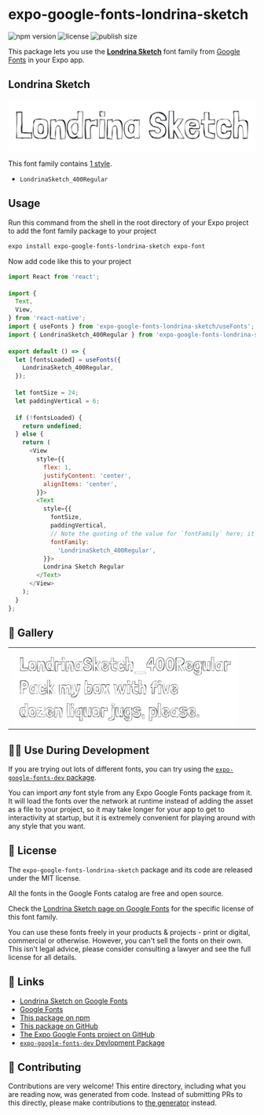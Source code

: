 # expo-google-fonts-londrina-sketch

![npm version](https://flat.badgen.net/npm/v/expo-google-fonts-londrina-sketch)
![license](https://flat.badgen.net/github/license/expo/google-fonts)
![publish size](https://flat.badgen.net/packagephobia/install/expo-google-fonts-londrina-sketch)

This package lets you use the [**Londrina Sketch**](https://fonts.google.com/specimen/Londrina+Sketch) font family from [Google Fonts](https://fonts.google.com/) in your Expo app.

## Londrina Sketch

![Londrina Sketch](./font-family.png)

This font family contains [1 style](#-gallery).

- `LondrinaSketch_400Regular`

## Usage

Run this command from the shell in the root directory of your Expo project to add the font family package to your project
```sh
expo install expo-google-fonts-londrina-sketch expo-font
```

Now add code like this to your project
```js
import React from 'react';

import {
  Text,
  View,
} from 'react-native';
import { useFonts } from 'expo-google-fonts-londrina-sketch/useFonts';
import { LondrinaSketch_400Regular } from 'expo-google-fonts-londrina-sketch/400Regular';

export default () => {
  let [fontsLoaded] = useFonts({
    LondrinaSketch_400Regular,
  });

  let fontSize = 24;
  let paddingVertical = 6;

  if (!fontsLoaded) {
    return undefined;
  } else {
    return (
      <View
        style={{
          flex: 1,
          justifyContent: 'center',
          alignItems: 'center',
        }}>
        <Text
          style={{
            fontSize,
            paddingVertical,
            // Note the quoting of the value for `fontFamily` here; it expects a string!
            fontFamily:
              'LondrinaSketch_400Regular',
          }}>
          Londrina Sketch Regular
        </Text>
      </View>
    );
  }
};

```

## 🔡 Gallery


||||
|-|-|-|
|![LondrinaSketch_400Regular](.//400Regular/LondrinaSketch_400Regular.ttf.png)||||


## 👩‍💻 Use During Development

If you are trying out lots of different fonts, you can try using the [`expo-google-fonts-dev` package](https://github.com/freeboub/google-fonts/tree/master/font-packages/dev#readme).

You can import *any* font style from any Expo Google Fonts package from it. It will load the fonts
over the network at runtime instead of adding the asset as a file to your project, so it may take longer
for your app to get to interactivity at startup, but it is extremely convenient
for playing around with any style that you want.

## 📖 License

The `expo-google-fonts-londrina-sketch` package and its code are released under the MIT license.

All the fonts in the Google Fonts catalog are free and open source.

Check the [Londrina Sketch page on Google Fonts](https://fonts.google.com/specimen/Londrina+Sketch) for the specific license of this font family.

You can use these fonts freely in your products & projects - print or digital, commercial or otherwise. However, you can't sell the fonts on their own. This isn't legal advice, please consider consulting a lawyer and see the full license for all details.

## 🔗 Links

- [Londrina Sketch on Google Fonts](https://fonts.google.com/specimen/Londrina+Sketch)
- [Google Fonts](https://fonts.google.com/)
- [This package on npm](https://www.npmjs.com/package/expo-google-fonts-londrina-sketch)
- [This package on GitHub](https://github.com/freeboub/google-fonts/tree/master/font-packages/londrina-sketch)
- [The Expo Google Fonts project on GitHub](https://github.com/freeboub/google-fonts)
- [`expo-google-fonts-dev` Devlopment Package](https://github.com/freeboub/google-fonts/tree/master/font-packages/dev)

## 🤝 Contributing

Contributions are very welcome! This entire directory, including what you are reading now, was generated from code. Instead of submitting PRs to this directly, please make contributions to [the generator](https://github.com/freeboub/google-fonts/tree/master/packages/generator) instead.
